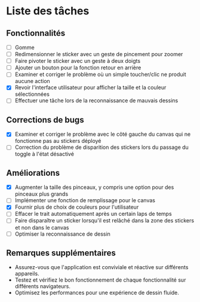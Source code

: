 # Liste des tâches

## Fonctionnalités
- [ ] Gomme
- [ ] Redimensionner le sticker avec un geste de pincement pour zoomer
- [ ] Faire pivoter le sticker avec un geste à deux doigts
- [ ] Ajouter un bouton pour la fonction retour en arrière
- [ ] Examiner et corriger le problème où un simple toucher/clic ne produit aucune action
- [X] Revoir l'interface utilisateur pour afficher la taille et la couleur sélectionnées
- [ ] Effectuer une tâche lors de la reconnaissance de mauvais dessins

## Corrections de bugs
- [X] Examiner et corriger le problème avec le côté gauche du canvas qui ne fonctionne pas au stickers déployé
- [ ] Correction du problème de disparition des stickers lors du passage du toggle à l'état désactivé

## Améliorations
- [X] Augmenter la taille des pinceaux, y compris une option pour des pinceaux plus grands
- [ ] Implémenter une fonction de remplissage pour le canvas
- [X] Fournir plus de choix de couleurs pour l'utilisateur
- [ ] Effacer le trait automatiquement après un certain laps de temps
- [ ] Faire disparaître un sticker lorsqu'il est relâché dans la zone des stickers et non dans le canvas
- [ ] Optimiser la reconnaissance de dessin

## Remarques supplémentaires
- Assurez-vous que l'application est conviviale et réactive sur différents appareils.
- Testez et vérifiez le bon fonctionnement de chaque fonctionnalité sur différents navigateurs.
- Optimisez les performances pour une expérience de dessin fluide.
